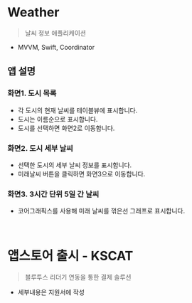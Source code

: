 # Weather
> 날씨 정보 애플리케이션
- MVVM, Swift, Coordinator

## 앱 설명
### 화면1. 도시 목록
- 각 도시의 현재 날씨를 테이블뷰에 표시합니다.
- 도시는 이름순으로 표시합니다.
- 도시를 선택하면 화면2로 이동합니다.

### 화면2. 도시 세부 날씨
- 선택한 도시의 세부 날씨 정보를 표시합니다.
- 미래날씨 버튼을 클릭하면 화면3으로 이동합니다.

### 화면3. 3시간 단위 5일 간 날씨
- 코어그래픽스를 사용해 미래 날씨를 꺾은선 그래프로 표시합니다. 
<br/>

# 앱스토어 출시 - KSCAT
> 블루투스 리더기 연동을 통한 결제 솔루션
- 세부내용은 지원서에 작성
